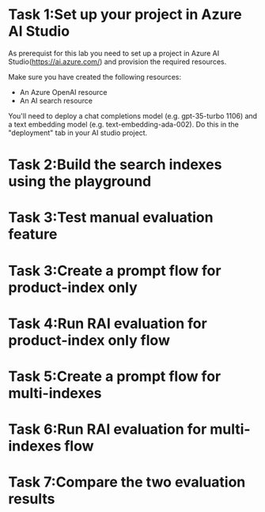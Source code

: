 # Task 1:Set up your project in Azure AI Studio
As prerequist for this lab you need to set up a project in Azure AI Studio(https://ai.azure.com/) and provision the required resources.

Make sure you have created the following resources:
- An Azure OpenAI resource
- An AI search resource
  
You'll need to deploy a chat completions model (e.g. gpt-35-turbo 1106) and a text embedding model (e.g. text-embedding-ada-002). Do this in the "deployment" tab in your AI studio project.

# Task 2:Build the search indexes using the playground 

# Task 3:Test manual evaluation feature 

# Task 3:Create a prompt flow for product-index only

# Task 4:Run RAI evaluation for product-index only flow

# Task 5:Create a prompt flow for multi-indexes

# Task 6:Run RAI evaluation for multi-indexes flow

# Task 7:Compare the two evaluation results
